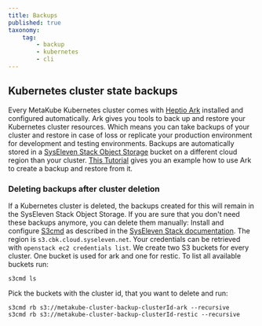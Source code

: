 ```yaml
---
title: Backups
published: true
taxonomy:
    tag:
        - backup
        - kubernetes
        - cli
---
```


## Kubernetes cluster state backups

Every MetaKube Kubernetes cluster comes with [Heptio Ark](https://heptio.github.io/ark/) installed and configured automatically. Ark gives you tools to back up and restore your Kubernetes cluster resources. Which means you can take backups of your cluster and restore in case of loss or replicate your production environment for development and testing environments. Backups are automatically stored in a [SysEleven Stack Object Storage](https://docs.syseleven.de/syseleven-stack/en/documentation/object-storage) bucket on a different cloud region than your cluster.
[This Tutorial](../../03.Tutorials/18.create-backup-and-restore/default.en.md) gives you an example how to use Ark to create a backup and restore from it.

### Deleting backups after cluster deletion

If a Kubernetes cluster is deleted, the backups created for this will remain in the SysEleven Stack Object Storage. If you are sure that you don't need these backups anymore, you can delete them manually:
Install and configure [S3cmd](https://s3tools.org/s3cmd) as described in the [SysEleven Stack documentation](https://docs.syseleven.de/syseleven-stack/en/documentation/object-storage). The region is `s3.cbk.cloud.syseleven.net`. Your credentials can be retrieved with `openstack ec2 credentials list`. We create two S3 buckets for every cluster. One bucket is used for ark and one for restic. To list all available buckets run:

```shell
s3cmd ls
```

Pick the buckets with the cluster id, that you want to delete and run:

```shell
s3cmd rb s3://metakube-cluster-backup-clusterId-ark --recursive
s3cmd rb s3://metakube-cluster-backup-clusterId-restic --recursive
```
